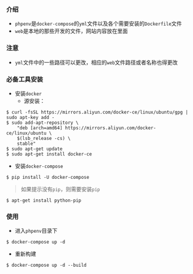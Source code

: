 ### 介绍
- `phpenv`是`docker-compose`的`yml`文件以及各个需要安装的`Dockerfile`文件
- `web`是本地的那些开发的文件，网站内容放在里面
### 注意
- `yml`文件中的一些路径可以更改，相应的`web`文件路径或者名称也得更改
### 必备工具安装
- 安装`docker`
  - 源安装：
```
$ curl -fsSL https://mirrors.aliyun.com/docker-ce/linux/ubuntu/gpg | sudo apt-key add -
$ sudo add-apt-repository \
    "deb [arch=amd64] https://mirrors.aliyun.com/docker-ce/linux/ubuntu \
    $(lsb_release -cs) \
    stable"
$ sudo apt-get update
$ sudo apt-get install docker-ce
```
- 安装`docker-compose`
```
$ pip install -U docker-compose
```
> 如果提示没有`pip`，则需要安装`pip`
```
$ apt-get install python-pip
```
### 使用
- 进入`phpenv`目录下
```
$ docker-compose up -d
```
- 重新构建
```
$ docker-compose up -d --build
```
